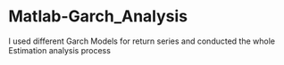 # Matlab-Garch_Analysis
I used different Garch Models for return series and conducted the whole Estimation analysis process
